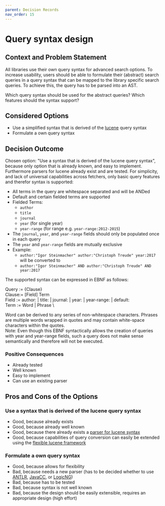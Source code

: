 ```yaml
---
parent: Decision Records
nav_order: 15
---
```

# Query syntax design

## Context and Problem Statement

All libraries use their own query syntax for advanced search options. To increase usability, users should be able to formulate their (abstract) search queries in a query syntax that can be mapped to the library specific search queries. To achieve this, the query has to be parsed into an AST.

Which query syntax should be used for the abstract queries?
Which features should the syntax support?

## Considered Options

* Use a simplified syntax that is derived of the [lucene](https://lucene.apache.org/core/8_6_1/queryparser/org/apache/lucene/queryparser/classic/package-summary.html) query syntax
* Formulate a own query syntax

## Decision Outcome

Chosen option: "Use a syntax that is derived of the lucene query syntax", because only option that is already known, and easy to implement.
Furthermore parsers for lucene already exist and are tested.
For simplicity, and lack of universal capabilities across fetchers, only basic query features and therefor syntax is supported:

* All terms in the query are whitespace separated and will be ANDed
* Default and certain fielded terms are supported
* Fielded Terms:
  * `author`
  * `title`
  * `journal`
  * `year` (for single year)
  * `year-range` (for range e.g. `year-range:2012-2015`)
* The `journal`, `year`, and `year-range` fields should only be populated once in each query
* The `year` and `year-range` fields are mutually exclusive
* Example:
  * `author:"Igor Steinmacher" author:"Christoph Treude" year:2017` will be converted to
  * `author:"Igor Steinmacher" AND author:"Christoph Treude" AND year:2017`

The supported syntax can be expressed in EBNF as follows:

Query := {Clause} \
Clause:= \[Field\] Term \
Field := author: | title: | journal: | year: | year-range: | default:\
Term  := Word | Phrase \

Word can be derived to any series of non-whitespace characters.
Phrases are multiple words wrapped in quotes and may contain white-space characters within the quotes.\
Note: Even though this EBNF syntactically allows the creation of queries with year and year-range fields,
such a query does not make sense semantically and therefore will not be executed.

### Positive Consequences

* Already tested
* Well known
* Easy to implement
* Can use an existing parser

## Pros and Cons of the Options

### Use a syntax that is derived of the lucene query syntax

* Good, because already exists
* Good, because already well known
* Good, because there already exists a [parser for lucene syntax](https://lucene.apache.org/core/8_0_0/queryparser/org/apache/lucene/queryparser/flexible/standard/StandardQueryParser.html)
* Good, because capabilities of query conversion can easily be extended using the [flexible lucene framework](https://lucene.apache.org/core/8_0_0/queryparser/org/apache/lucene/queryparser/flexible/core/package-summary.html)

### Formulate a own query syntax

* Good, because allows for flexibility
* Bad, because needs a new parser (has to be decided whether to use [ANTLR](https://www.antlr.org/), [JavaCC](https://javacc.github.io/javacc/), or [LogicNG](https://github.com/logic-ng/LogicNG))
* Bad, because has to be tested
* Bad, because syntax is not well known
* Bad, because the design should be easily extensible, requires an appropriate design (high effort)
